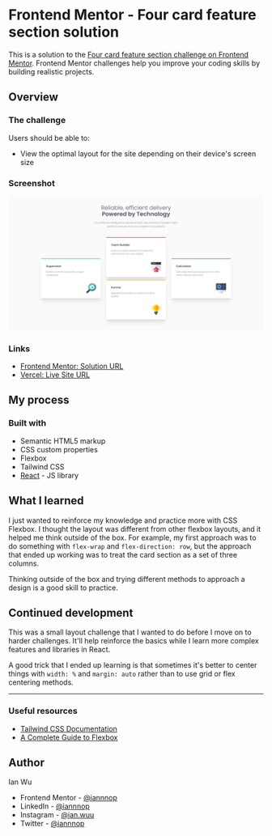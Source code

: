 # Frontend Mentor - Four card feature section solution

This is a solution to the [Four card feature section challenge on Frontend Mentor](https://www.frontendmentor.io/challenges/four-card-feature-section-weK1eFYK). Frontend Mentor challenges help you improve your coding skills by building realistic projects. 

## Overview

### The challenge

Users should be able to:

- View the optimal layout for the site depending on their device's screen size

### Screenshot
![](./desktop-four-card-feature.png)

### Links

- [Frontend Mentor: Solution URL](https://www.frontendmentor.io/solutions/four-card-feature-section-with-react-and-tailwind-css-GmEu63ZP8)
- [Vercel: Live Site URL](https://four-card-feature-section-silk-eta.vercel.app/)

## My process

### Built with

- Semantic HTML5 markup
- CSS custom properties
- Flexbox
- Tailwind CSS
- [React](https://reactjs.org/) - JS library

## What I learned

I just wanted to reinforce my knowledge and practice more with CSS Flexbox. I thought the layout was different from other flexbox layouts, and it helped me think outside of the box. For example, my first approach was to do something with `flex-wrap` and `flex-direction: row`, but the approach that ended up working was to treat the card section as a set of three columns.

Thinking outside of the box and trying different methods to approach a design is a good skill to practice.

## Continued development

This was a small layout challenge that I wanted to do before I move on to harder challenges. It'll help reinforce the basics while I learn more complex features and libraries in React.

A good trick that I ended up learning is that sometimes it's better to center things with `width: %` and `margin: auto` rather than to use grid or flex centering methods.

---

### Useful resources

- [Tailwind CSS Documentation](https://tailwindcss.com/docs/)
- [A Complete Guide to Flexbox](https://css-tricks.com/snippets/css/a-guide-to-flexbox/)

## Author
Ian Wu

- Frontend Mentor - [@iannnop](https://www.frontendmentor.io/profile/iannnop)
- LinkedIn - [@iannnop](https://www.linkedin.com/in/iannnop/)
- Instagram - [@ian.wuu](https://www.instagram.com/ian.wuu/)
- Twitter - [@iannnop](https://www.twitter.com/iannnop)
